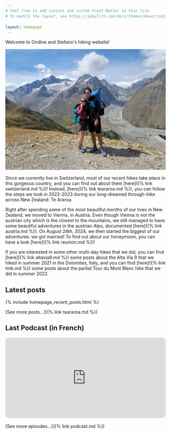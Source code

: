 ```yaml
---
# Feel free to add content and custom Front Matter to this file.
# To modify the layout, see https://jekyllrb.com/docs/themes/#overriding-theme-defaults

layout: homepage
---
```


Welcome to Ondine and Stefano's hiking website!

![](/assets/index0.jpg)

Since we currently live in Switzerland, most of our recent hikes take place in this gorgeous country, and you can find out about them [here]({% link switzerland.md %})! Instead, [here]({% link teararoa.md %}), you can follow the steps we took in 2022-2023 during our long-dreamed through-hike across New Zealand: Te Araroa. 

Right after spending some of the most beautiful months of our lives in New Zealand, we moved to Vienna, in Austria. Even though Vienna is not the austrian city which is the closest to the mountains, we still managed to have some beautiful adventures in the austrian Alps, documented [here]({% link austria.md %}). On August 24th, 2024, we then started the biggest of our adventures: we got married! To find out about our honeymoon, you can have a look [here]({% link reunion.md %})!

If you are interested in some other multi-day hikes that we did, you can find [here]({% link altavia9.md %}) some posts about the Alta Via 9 that we hiked in summer 2021 in the Dolomites, Italy, and you can find [here]({% link tmb.md %}) some posts about the partial Tour du Mont Blanc hike that we did in summer 2022.


## Latest posts

{% include homepage_recent_posts.html %}
<br />

[See more posts...]({% link teararoa.md %})


## Last Podcast (in French)

<iframe style="border-radius:12px"
src="https://open.spotify.com/embed/show/1dXhQ0ucwq7zykrM9r5Fbb?utm_source=generator&theme=1"
width="100%"
height="252" frameBorder="0"
allowfullscreen=""
allow="autoplay; clipboard-write; encrypted-media; fullscreen; picture-in-picture"
loading="lazy">

</iframe>

[See more episodes...]({% link podcast.md %})
